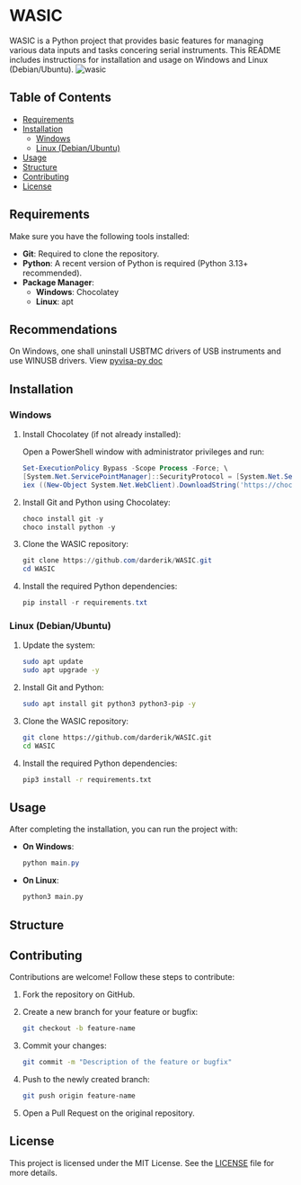 # WASIC

WASIC is a Python project that provides basic features for managing various data inputs and tasks concering serial instruments. This README includes instructions for installation and usage on Windows and Linux (Debian/Ubuntu).
![wasic](https://github.com/user-attachments/assets/da8c8e13-4d24-4402-8154-fd600ddf6cf3)


## Table of Contents
- [Requirements](#requirements)
- [Installation](#installation)
  - [Windows](#windows)
  - [Linux (Debian/Ubuntu)](#linux-debianubuntu)
- [Usage](#usage)
- [Structure](#structure)
- [Contributing](#contributing)
- [License](#license)

## Requirements
Make sure you have the following tools installed:

- **Git**: Required to clone the repository.
- **Python**: A recent version of Python is required (Python 3.13+ recommended).
- **Package Manager**:
  - **Windows**: Chocolatey
  - **Linux**: apt



## Recommendations
On Windows, one shall uninstall USBTMC drivers of USB instruments and use WINUSB drivers.
View [pyvisa-py doc](https://pyvisa.readthedocs.io/projects/pyvisa-py/en/latest/installation.html#usb-resources-usb-instr-raw)

## Installation

### Windows
1. Install Chocolatey (if not already installed):
   
   Open a PowerShell window with administrator privileges and run:
   
   ```powershell
   Set-ExecutionPolicy Bypass -Scope Process -Force; \
   [System.Net.ServicePointManager]::SecurityProtocol = [System.Net.SecurityProtocolType]::Tls12; \
   iex ((New-Object System.Net.WebClient).DownloadString('https://chocolatey.org/install.ps1'))
   ```

2. Install Git and Python using Chocolatey:
   
   ```powershell
   choco install git -y
   choco install python -y
   ```

3. Clone the WASIC repository:
   
   ```powershell
   git clone https://github.com/darderik/WASIC.git
   cd WASIC
   ```

4. Install the required Python dependencies:
   
   ```powershell
   pip install -r requirements.txt
   ```

### Linux (Debian/Ubuntu)
1. Update the system:
   
   ```bash
   sudo apt update
   sudo apt upgrade -y
   ```

2. Install Git and Python:
   
   ```bash
   sudo apt install git python3 python3-pip -y
   ```

3. Clone the WASIC repository:
   
   ```bash
   git clone https://github.com/darderik/WASIC.git
   cd WASIC
   ```

4. Install the required Python dependencies:
   
   ```bash
   pip3 install -r requirements.txt
   ```

## Usage

After completing the installation, you can run the project with:

- **On Windows**:
  
  ```powershell
  python main.py
  ```

- **On Linux**:
  
  ```bash
  python3 main.py
  ```
## Structure

## Contributing

Contributions are welcome! Follow these steps to contribute:

1. Fork the repository on GitHub.
2. Create a new branch for your feature or bugfix:
   
   ```bash
   git checkout -b feature-name
   ```

3. Commit your changes:
   
   ```bash
   git commit -m "Description of the feature or bugfix"
   ```

4. Push to the newly created branch:
   
   ```bash
   git push origin feature-name
   ```

5. Open a Pull Request on the original repository.

## License

This project is licensed under the MIT License. See the [LICENSE](LICENSE) file for more details.
